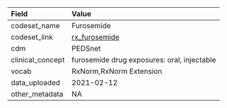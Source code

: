 |Field            |Value                                       |
|:----------------|:-------------------------------------------|
|codeset_name     |Furosemide                                  |
|codeset_link     |[rx_furosemide](https://github.com/PEDSnet/Variable-Dictionary/blob/main/drug/rx_furosemide.csv)|
|cdm              |PEDSnet                                     |
|clinical_concept |furosemide drug exposures: oral, injectable |
|vocab            |RxNorm,RxNorm Extension                     |
|data_uploaded    |2021-02-12                                  |
|other_metadata   |NA                                          |
